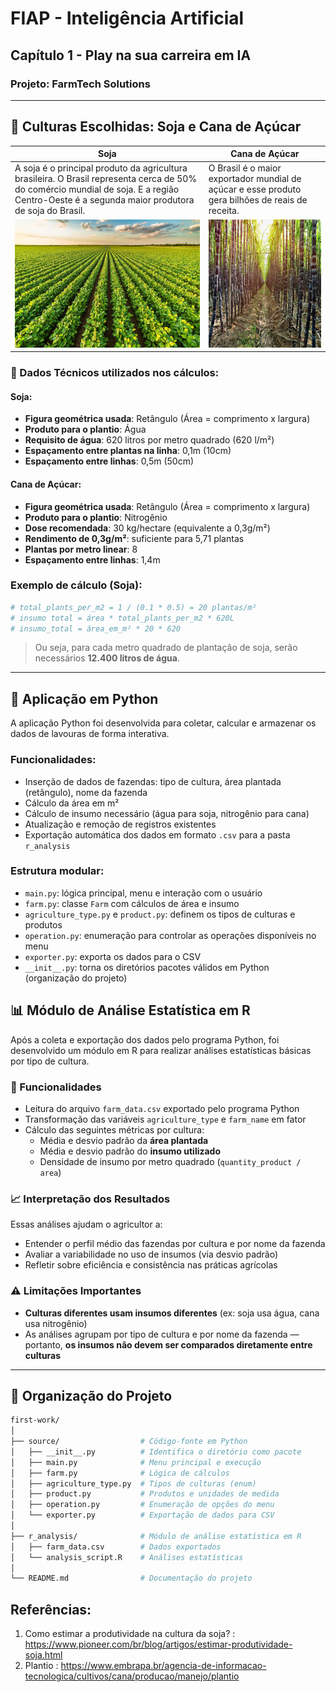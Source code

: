 # FIAP - Inteligência Artificial
## Capítulo 1 - Play na sua carreira em IA

### Projeto: FarmTech Solutions

---

## 🌾 Culturas Escolhidas: Soja e Cana de Açúcar

| Soja                                                                                                                                                                                          | Cana de Açúcar                                                                                     |
|-----------------------------------------------------------------------------------------------------------------------------------------------------------------------------------------------|---------------------------------------------------------------------------------------------------|
| A soja é o principal produto da agricultura brasileira. O Brasil representa cerca de 50% do comércio mundial de soja.  E a região Centro-Oeste é a segunda maior produtora de soja do Brasil. | O Brasil é o maior exportador mundial de açúcar e esse produto gera bilhões de reais de receita.  |
| <img alt="Soja" src="./img/soja.jpeg" width="320" height="205" />                                                                                                                             | <img alt="Cana de Açúcar" src="./img/cana.jpg" width="320" height="205" />                        |

### 🧪 Dados Técnicos utilizados nos cálculos:

#### Soja:
- **Figura geométrica usada**: Retângulo (Área = comprimento x largura)
- **Produto para o plantio**: Água
- **Requisito de água**: 620 litros por metro quadrado (620 l/m²)
- **Espaçamento entre plantas na linha**: 0,1m (10cm)
- **Espaçamento entre linhas**: 0,5m (50cm)

#### Cana de Açúcar:
- **Figura geométrica usada**: Retângulo (Área = comprimento x largura)
- **Produto para o plantio**: Nitrogênio
- **Dose recomendada**: 30 kg/hectare (equivalente a 0,3g/m²)
- **Rendimento de 0,3g/m²**: suficiente para 5,71 plantas
- **Plantas por metro linear**: 8
- **Espaçamento entre linhas**: 1,4m

### Exemplo de cálculo (Soja):
```python
# total_plants_per_m2 = 1 / (0.1 * 0.5) = 20 plantas/m²
# insumo total = área * total_plants_per_m2 * 620L
# insumo_total = área_em_m² * 20 * 620
```
> Ou seja, para cada metro quadrado de plantação de soja, serão necessários **12.400 litros de água**.
---

## 🐍 Aplicação em Python

A aplicação Python foi desenvolvida para coletar, calcular e armazenar os dados de lavouras de forma interativa.

### Funcionalidades:
- Inserção de dados de fazendas: tipo de cultura, área plantada (retângulo), nome da fazenda
- Cálculo da área em m²
- Cálculo de insumo necessário (água para soja, nitrogênio para cana)
- Atualização e remoção de registros existentes
- Exportação automática dos dados em formato `.csv` para a pasta `r_analysis`

### Estrutura modular:
- `main.py`: lógica principal, menu e interação com o usuário
- `farm.py`: classe `Farm` com cálculos de área e insumo
- `agriculture_type.py` e `product.py`: definem os tipos de culturas e produtos
- `operation.py`: enumeração para controlar as operações disponíveis no menu
- `exporter.py`: exporta os dados para o CSV
- `__init__.py`: torna os diretórios pacotes válidos em Python (organização do projeto)

## 📊 Módulo de Análise Estatística em R

Após a coleta e exportação dos dados pelo programa Python, foi desenvolvido um módulo em R para realizar análises estatísticas básicas por tipo de cultura.

### 🔧 Funcionalidades
- Leitura do arquivo `farm_data.csv` exportado pelo programa Python
- Transformação das variáveis `agriculture_type` e `farm_name` em fator
- Cálculo das seguintes métricas por cultura:
  - Média e desvio padrão da **área plantada**
  - Média e desvio padrão do **insumo utilizado**
  - Densidade de insumo por metro quadrado (`quantity_product / area`)

### 📈 Interpretação dos Resultados
Essas análises ajudam o agricultor a:
- Entender o perfil médio das fazendas por cultura e por nome da fazenda
- Avaliar a variabilidade no uso de insumos (via desvio padrão)
- Refletir sobre eficiência e consistência nas práticas agrícolas

### ⚠️ Limitações Importantes
- **Culturas diferentes usam insumos diferentes** (ex: soja usa água, cana usa nitrogênio)
- As análises agrupam por tipo de cultura e por nome da fazenda — portanto, **os insumos não devem ser comparados diretamente entre culturas**
---

## 📁 Organização do Projeto

```bash
first-work/
│
├── source/                  # Código-fonte em Python
│   ├── __init__.py          # Identifica o diretório como pacote
│   ├── main.py              # Menu principal e execução
│   ├── farm.py              # Lógica de cálculos
│   ├── agriculture_type.py  # Tipos de culturas (enum)
│   ├── product.py           # Produtos e unidades de medida
│   ├── operation.py         # Enumeração de opções do menu
│   └── exporter.py          # Exportação de dados para CSV
│
├── r_analysis/              # Módulo de análise estatística em R
│   ├── farm_data.csv        # Dados exportados
│   └── analysis_script.R    # Análises estatísticas
│
└── README.md                # Documentação do projeto
```

## Referências:
1. Como estimar a produtividade na cultura da soja? : https://www.pioneer.com/br/blog/artigos/estimar-produtividade-soja.html
2. Plantio : https://www.embrapa.br/agencia-de-informacao-tecnologica/cultivos/cana/producao/manejo/plantio

